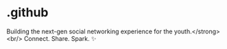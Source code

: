 # .github
Building the next-gen social networking experience for the youth.&lt;/strong>&lt;br/>   Connect. Share. Spark. ✨
